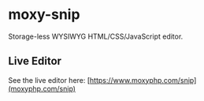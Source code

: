 # moxy-snip
Storage-less WYSIWYG HTML/CSS/JavaScript editor.

## Live Editor
See the live editor here: [https://www.moxyphp.com/snip](moxyphp.com/snip)
